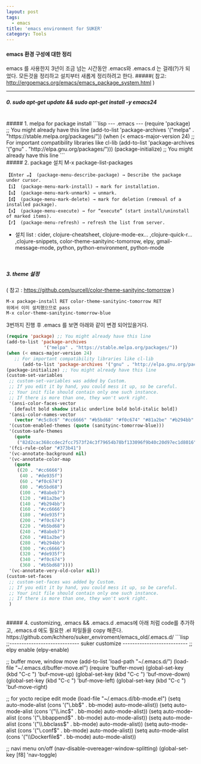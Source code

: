 ```yaml
---
layout: post
tags:
  - emacs
title: 'emacs environment for SUKER'
category: Tools
---
```

#### emacs 환경 구성에 대한 정리

emacs 를 사용한지 3년이 조금 넘는 시간동안 .emacs와 .emacs.d 는 걸레(?)가 되었다.
모든것을 정리하고 설치부터 새롭게 정리하려고 한다.
#####( 참고: http://ergoemacs.org/emacs/emacs_package_system.html )

---

##### 0. sudo apt-get update && sudo apt-get install -y emacs24
<br>
##### 1. melpa for package install
```lisp
--- .emacs ---
(require 'package) ;; You might already have this line
(add-to-list 'package-archives
        '("melpa" . "https://stable.melpa.org/packages/"))
(when (< emacs-major-version 24)  ;; For important compatibility libraries like cl-lib
        (add-to-list 'package-archives '("gnu" . "http://elpa.gnu.org/packages/")))
(package-initialize) ;; You might already have this line
```
<br>
##### 2. package 설치
	M-x package-list-packages
	
	【Enter ↵】 (package-menu-describe-package) → Describe the package under cursor.
	【i】 (package-menu-mark-install) → mark for installation.
	【u】 (package-menu-mark-unmark) → unmark.
	【d】 (package-menu-mark-delete) → mark for deletion (removal of a installed package).
	【x】 (package-menu-execute) → for “execute” (start install/uninstall of marked items).
	【r】 (package-menu-refresh) → refresh the list from server.

* 설치 list : cider, clojure-cheatsheet, clojure-mode-ex... ,clojure-quick-r... ,clojure-snippets, color-theme-sanityinc-tomorrow, elpy, gmail-message-mode, python, python-environment, python-mode
<br>

##### 3. theme 설정
( 참고 : https://github.com/purcell/color-theme-sanityinc-tomorrow )

	M-x package-install RET color-theme-sanityinc-tomorrow RET
	위에서 이미 설치했으므로 pass 
	M-x color-theme-sanityinc-tomorrow-blue

3번까지 진행 후 .emacs 를 보면 아래와 같이 변경 되어있을거다.
```lisp
(require 'package) ;; You might already have this line
(add-to-list 'package-archives
              '("melpa" . "https://stable.melpa.org/packages/"))
(when (< emacs-major-version 24)
   ;; For important compatibility libraries like cl-lib
      (add-to-list 'package-archives '("gnu" . "http://elpa.gnu.org/packages/")))
(package-initialize) ;; You might already have this line
(custom-set-variables
 ;; custom-set-variables was added by Custom.
 ;; If you edit it by hand, you could mess it up, so be careful.
 ;; Your init file should contain only one such instance.
 ;; If there is more than one, they won't work right.
 '(ansi-color-faces-vector
   [default bold shadow italic underline bold bold-italic bold])
 '(ansi-color-names-vector
   (vector "#c5c8c6" "#cc6666" "#b5bd68" "#f0c674" "#81a2be" "#b294bb" "#8abeb7" "#373b41"))
 '(custom-enabled-themes (quote (sanityinc-tomorrow-blue)))
 '(custom-safe-themes
   (quote
    ("82d2cac368ccdec2fcc7573f24c3f79654b78bf133096f9b40c20d97ec1d8016" "06f0b439b62164c6f8f84fdda32b62fb50b6d00e8b01c2208e55543a6337433a" default)))
 '(fci-rule-color "#373b41")
 '(vc-annotate-background nil)
 '(vc-annotate-color-map
   (quote
    ((20 . "#cc6666")
     (40 . "#de935f")
     (60 . "#f0c674")
     (80 . "#b5bd68")
     (100 . "#8abeb7")
     (120 . "#81a2be")
     (140 . "#b294bb")
     (160 . "#cc6666")
     (180 . "#de935f")
     (200 . "#f0c674")
     (220 . "#b5bd68")
     (240 . "#8abeb7")
     (260 . "#81a2be")
     (280 . "#b294bb")
     (300 . "#cc6666")
     (320 . "#de935f")
     (340 . "#f0c674")
     (360 . "#b5bd68"))))
 '(vc-annotate-very-old-color nil))
(custom-set-faces
 ;; custom-set-faces was added by Custom.
 ;; If you edit it by hand, you could mess it up, so be careful.
 ;; Your init file should contain only one such instance.
 ;; If there is more than one, they won't work right.
 )
```
<br>
##### 4. customizing, .emacs &&  .emacs.d
.emacs에 아래 처럼 code를 추가하고, .emacs.d 에도 필요한 .el 파일들을 copy 해준다.
 https://github.com/kchhero/suker_enviroment/emacs_old/.emacs.d/
```lisp
;;----------------------------- suker customize ---------------------------
;; elpy enable
(elpy-enable)

;; buffer move, window move
(add-to-list 'load-path "~/.emacs.d/")
(load-file "~/.emacs.d/buffer-move.el")
(require 'buffer-move)
(global-set-key (kbd "C-c <up>")     'buf-move-up)
(global-set-key (kbd "C-c <down>")   'buf-move-down)
(global-set-key (kbd "C-c <left>")   'buf-move-left)
(global-set-key (kbd "C-c <right>")  'buf-move-right)

;; for yocto recipe edit mode 
(load-file "~/.emacs.d/bb-mode.el")
(setq auto-mode-alist (cons '("\\.bb$" . bb-mode) auto-mode-alist))
(setq auto-mode-alist (cons '("\\.inc$" . bb-mode) auto-mode-alist))
(setq auto-mode-alist (cons '("\\.bbappend$" . bb-mode) auto-mode-alist))
(setq auto-mode-alist (cons '("\\.bbclass$" . bb-mode) auto-mode-alist))
(setq auto-mode-alist (cons '("\\.conf$" . bb-mode) auto-mode-alist))
(setq auto-mode-alist (cons '("\\Dockerfile$" . bb-mode) auto-mode-alist))

;; navi menu on/off
(nav-disable-overeager-window-splitting)
(global-set-key [f8] 'nav-toggle)

```